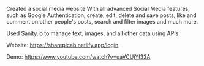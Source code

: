 Created a social media website With all advanced Social Media features, such as Google Authentication, create, edit, delete and save posts, like and comment on other people's posts, search and filter images and much more. 

Used Sanity.io to manage text, images, and all other data using APIs.

Website: https://sharepicab.netlify.app/login

Demo: https://www.youtube.com/watch?v=uaVCUjYI32A
